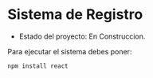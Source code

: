 <h1>Sistema de Registro</h1>
  
  - Estado del proyecto: En Construccion.

 
 Para ejecutar el sistema debes poner:

  ```npm install react ```

